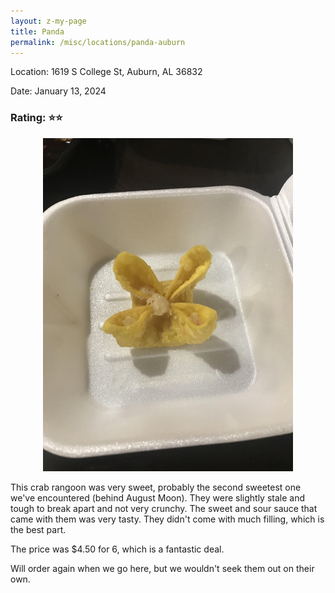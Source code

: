 ```yaml
---
layout: z-my-page
title: Panda
permalink: /misc/locations/panda-auburn
---
```


Location:
1619 S College St, Auburn, AL 36832

Date: January 13, 2024

### Rating: ⭐⭐

<center><img src="/assets/images/panda-cr.jpg" width="400" height="auto" /></center>

This crab rangoon was very sweet, probably the second sweetest one we've encountered (behind August Moon). They were slightly stale and tough to break apart and not very crunchy. The sweet and sour sauce that came with them was very tasty. They didn't come with much filling, which is the best part.

The price was $4.50 for 6, which is a fantastic deal.

Will order again when we go here, but we wouldn't seek them out on their own.